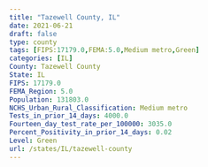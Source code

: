 ```yaml
---
title: "Tazewell County, IL"
date: 2021-06-21
draft: false
type: county
tags: [FIPS:17179.0,FEMA:5.0,Medium metro,Green]
categories: [IL]
County: Tazewell County
State: IL
FIPS: 17179.0
FEMA_Region: 5.0
Population: 131803.0
NCHS_Urban_Rural_Classification: Medium metro
Tests_in_prior_14_days: 4000.0
Fourteen_day_test_rate_per_100000: 3035.0
Percent_Positivity_in_prior_14_days: 0.02
Level: Green
url: /states/IL/tazewell-county
---
```




